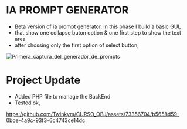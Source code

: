 # IA PROMPT GENERATOR

  - Beta version of ia prompt generator, in this phase I build a basic GUI,
  - that show one collapse buton option & one first step to show the text area
  - after chossing only the first option of select button,


![Primera_captura_del_generador_de_prompts](https://github.com/Twinkym/CURSO_OBJ/assets/73356704/a367e1e6-38dc-4c93-a993-ac918d28aaed)

# Project Update
  - Added PHP file to manage the BackEnd
  - Tested ok,

https://github.com/Twinkym/CURSO_OBJ/assets/73356704/b5658d59-0bce-4a9c-93f3-6c4743ce14dc


